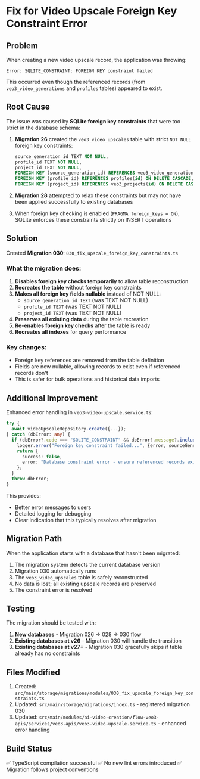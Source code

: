 # Fix for Video Upscale Foreign Key Constraint Error

## Problem

When creating a new video upscale record, the application was throwing:

```
Error: SQLITE_CONSTRAINT: FOREIGN KEY constraint failed
```

This occurred even though the referenced records (from `veo3_video_generations` and `profiles` tables) appeared to exist.

## Root Cause

The issue was caused by **SQLite foreign key constraints** that were too strict in the database schema:

1. **Migration 26** created the `veo3_video_upscales` table with strict `NOT NULL` foreign key constraints:

   ```sql
   source_generation_id TEXT NOT NULL,
   profile_id TEXT NOT NULL,
   project_id TEXT NOT NULL,
   FOREIGN KEY (source_generation_id) REFERENCES veo3_video_generations(id) ON DELETE CASCADE,
   FOREIGN KEY (profile_id) REFERENCES profiles(id) ON DELETE CASCADE,
   FOREIGN KEY (project_id) REFERENCES veo3_projects(id) ON DELETE CASCADE
   ```

2. **Migration 28** attempted to relax these constraints but may not have been applied successfully to existing databases

3. When foreign key checking is enabled (`PRAGMA foreign_keys = ON`), SQLite enforces these constraints strictly on INSERT operations

## Solution

Created **Migration 030**: `030_fix_upscale_foreign_key_constraints.ts`

### What the migration does:

1. **Disables foreign key checks temporarily** to allow table reconstruction
2. **Recreates the table** without foreign key constraints
3. **Makes all foreign key fields nullable** instead of NOT NULL:
   - `source_generation_id TEXT` (was TEXT NOT NULL)
   - `profile_id TEXT` (was TEXT NOT NULL)
   - `project_id TEXT` (was TEXT NOT NULL)
4. **Preserves all existing data** during the table recreation
5. **Re-enables foreign key checks** after the table is ready
6. **Recreates all indexes** for query performance

### Key changes:

- Foreign key references are removed from the table definition
- Fields are now nullable, allowing records to exist even if referenced records don't
- This is safer for bulk operations and historical data imports

## Additional Improvement

Enhanced error handling in `veo3-video-upscale.service.ts`:

```typescript
try {
  await videoUpscaleRepository.create({...});
} catch (dbError: any) {
  if (dbError?.code === "SQLITE_CONSTRAINT" && dbError?.message?.includes("FOREIGN KEY")) {
    logger.error("Foreign key constraint failed...", {error, sourceGenerationId, profileId, projectId});
    return {
      success: false,
      error: "Database constraint error - ensure referenced records exist. This typically resolves after database migration."
    };
  }
  throw dbError;
}
```

This provides:

- Better error messages to users
- Detailed logging for debugging
- Clear indication that this typically resolves after migration

## Migration Path

When the application starts with a database that hasn't been migrated:

1. The migration system detects the current database version
2. Migration 030 automatically runs
3. The `veo3_video_upscales` table is safely reconstructed
4. No data is lost; all existing upscale records are preserved
5. The constraint error is resolved

## Testing

The migration should be tested with:

1. **New databases** - Migration 026 → 028 → 030 flow
2. **Existing databases at v26** - Migration 030 will handle the transition
3. **Existing databases at v27+** - Migration 030 gracefully skips if table already has no constraints

## Files Modified

1. Created: `src/main/storage/migrations/modules/030_fix_upscale_foreign_key_constraints.ts`
2. Updated: `src/main/storage/migrations/index.ts` - registered migration 030
3. Updated: `src/main/modules/ai-video-creation/flow-veo3-apis/services/veo3-apis/veo3-video-upscale.service.ts` - enhanced error handling

## Build Status

✅ TypeScript compilation successful
✅ No new lint errors introduced
✅ Migration follows project conventions
